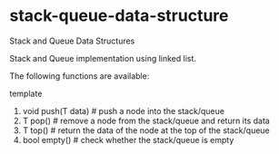 # stack-queue-data-structure
Stack and Queue Data Structures

Stack and Queue implementation using linked list.

The following functions are available:

template <class T>

1. void push(T data) # push a node into the stack/queue
2. T pop() # remove a node from the stack/queue and return its data
3. T top() # return the data of the node at the top of the stack/queue
4. bool empty() # check whether the stack/queue is empty
